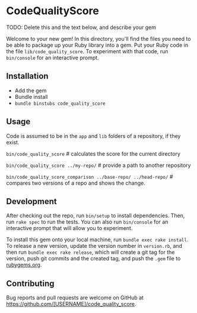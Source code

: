 # CodeQualityScore

TODO: Delete this and the text below, and describe your gem

Welcome to your new gem! In this directory, you'll find the files you need to be able to package up your Ruby library into a gem. Put your Ruby code in the file `lib/code_quality_score`. To experiment with that code, run `bin/console` for an interactive prompt.

## Installation

- Add the gem
- Bundle install
- `bundle binstubs code_quality_score`


## Usage

Code is assumed to be in the `app` and `lib` folders of a repository, if they exist.

`bin/code_quality_score` # calculates the score for the current directory

`bin/code_quality_score ../my-repo/` # provide a path to another repository

`bin/code_quality_score_comparison ../base-repo/ ../head-repo/` # compares two versions of a repo and shows the change. 

## Development

After checking out the repo, run `bin/setup` to install dependencies. Then, run `rake spec` to run the tests. You can also run `bin/console` for an interactive prompt that will allow you to experiment.

To install this gem onto your local machine, run `bundle exec rake install`. To release a new version, update the version number in `version.rb`, and then run `bundle exec rake release`, which will create a git tag for the version, push git commits and the created tag, and push the `.gem` file to [rubygems.org](https://rubygems.org).

## Contributing

Bug reports and pull requests are welcome on GitHub at https://github.com/[USERNAME]/code_quality_score.
